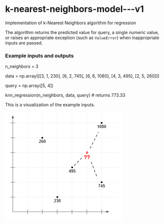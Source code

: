 # k-nearest-neighbors-model---v1
Implementation of k-Nearest Neighbors algorithm for regression

The algorithm returns the predicted value for query, a single numeric value, or raises an appropriate exception (such as `ValueError`) when inappropriate inputs are passed.

### Example inputs and outputs
n_neighbors = 3

data = np.array([[3, 1, 230],
                 [6, 2, 745],
                 [6, 6, 1080],
                 [4, 3, 495],
                 [2, 5, 260]])

query = np.array([5, 4])

knn_regression(n_neighbors, data, query)  # returns 773.33

This is a visualization of the example inputs.

![Example diagram](knn-diagram.png)
